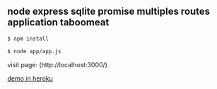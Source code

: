 ## node express sqlite promise multiples routes application taboomeat

```sh
$ npm install
```
```sh
$ node app/app.js
```

visit page: (http://localhost:3000/)

[demo in heroku](http://meatmeat.herokuapp.com/) 
